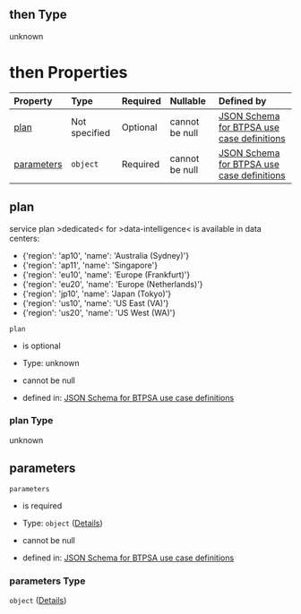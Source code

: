 ## then Type

unknown

# then Properties

| Property                  | Type          | Required | Nullable       | Defined by                                                                                                                                                                                                                                                  |
| :------------------------ | :------------ | :------- | :------------- | :---------------------------------------------------------------------------------------------------------------------------------------------------------------------------------------------------------------------------------------------------------- |
| [plan](#plan)             | Not specified | Optional | cannot be null | [JSON Schema for BTPSA use case definitions](btpsa-usecase-properties-services-items-allof-1-then-allof-30-then-allof-0-then-properties-plan.md "undefined#/properties/services/items/allOf/1/then/allOf/30/then/allOf/0/then/properties/plan")             |
| [parameters](#parameters) | `object`      | Required | cannot be null | [JSON Schema for BTPSA use case definitions](btpsa-usecase-properties-services-items-allof-1-then-allof-30-then-allof-0-then-properties-parameters.md "undefined#/properties/services/items/allOf/1/then/allOf/30/then/allOf/0/then/properties/parameters") |

## plan

service plan >dedicated< for >data-intelligence< is available in data centers:

*   {'region': 'ap10', 'name': 'Australia (Sydney)'}
*   {'region': 'ap11', 'name': 'Singapore'}
*   {'region': 'eu10', 'name': 'Europe (Frankfurt)'}
*   {'region': 'eu20', 'name': 'Europe (Netherlands)'}
*   {'region': 'jp10', 'name': 'Japan (Tokyo)'}
*   {'region': 'us10', 'name': 'US East (VA)'}
*   {'region': 'us20', 'name': 'US West (WA)'}

`plan`

*   is optional

*   Type: unknown

*   cannot be null

*   defined in: [JSON Schema for BTPSA use case definitions](btpsa-usecase-properties-services-items-allof-1-then-allof-30-then-allof-0-then-properties-plan.md "undefined#/properties/services/items/allOf/1/then/allOf/30/then/allOf/0/then/properties/plan")

### plan Type

unknown

## parameters



`parameters`

*   is required

*   Type: `object` ([Details](btpsa-usecase-properties-services-items-allof-1-then-allof-30-then-allof-0-then-properties-parameters.md))

*   cannot be null

*   defined in: [JSON Schema for BTPSA use case definitions](btpsa-usecase-properties-services-items-allof-1-then-allof-30-then-allof-0-then-properties-parameters.md "undefined#/properties/services/items/allOf/1/then/allOf/30/then/allOf/0/then/properties/parameters")

### parameters Type

`object` ([Details](btpsa-usecase-properties-services-items-allof-1-then-allof-30-then-allof-0-then-properties-parameters.md))
